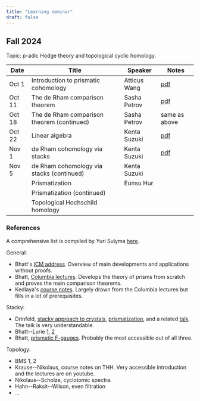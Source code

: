 ```yaml
---
title: "Learning seminar"
draft: false
---
```


## Fall 2024

Topic: p-adic Hodge theory and topological cyclic homology.

| Date | Title | Speaker | Notes | 
|  ---   | ---   |  ---    | ---  |
| Oct 1 | Introduction to prismatic cohomology | Atticus Wang | [pdf](/website/PrismIntro.pdf) |
| Oct 11 | The de Rham comparison theorem | Sasha Petrov | [pdf](/website/derham_comparison.pdf) |
| Oct 18 | The de Rham comparison theorem (continued) | Sasha Petrov | same as above |
| Oct 22 | Linear algebra | Kenta Suzuki | [pdf](/website/Kenta1.pdf) |
| Nov 1 | de Rham cohomology via stacks | Kenta Suzuki | [pdf](/website/Kenta2.pdf) |
| Nov 5 | de Rham cohomology via stacks (continued) | Kenta Suzuki | |
| | Prismatization | Eunsu Hur | |
| | Prismatization (continued) | | |
| | Topological Hochschild homology | | |

### References

A comprehensive list is compiled by Yuri Sulyma [here](https://ysulyma.github.io/prismatic).

General:
- Bhatt's [ICM address](https://arxiv.org/abs/2112.12010v1). Overview of main developments and applications without proofs.
- Bhatt, [Columbia lectures](https://www.math.ias.edu/~bhatt/teaching/prismatic-columbia/). Develops the theory of prisms from scratch and proves the main comparison theorems.
- Kedlaya's [course notes](https://kskedlaya.org/prismatic/prismatic.html). Largely drawn from the Columbia lectures but fills in a lot of prerequisites.

Stacky:
- Drinfeld, [stacky approach to crystals](https://arxiv.org/abs/1810.11853), [prismatization](https://arxiv.org/abs/2005.04746), and a related [talk](https://www.youtube.com/watch?v=3wCk3qsFWLA). The talk is very understandable. 
- Bhatt--Lurie [1](https://arxiv.org/abs/2201.06120), [2](https://arxiv.org/abs/2201.06124)
- Bhatt, [prismatic F-gauges](https://www.math.ias.edu/~bhatt/teaching/mat549f22/lectures.pdf). Probably the most accessible out of all three.

Topology:
- BMS 1, 2
- Krause--Nikolaus, course notes on THH. Very accessible introduction and the lectures are on youtube.
- Nikolaus--Scholze, cyclotomic spectra.
- Hahn--Raksit--Wilson, even filtration
- ...